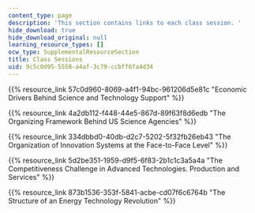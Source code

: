```yaml
---
content_type: page
description: 'This section contains links to each class session. '
hide_download: true
hide_download_original: null
learning_resource_types: []
ocw_type: SupplementalResourceSection
title: Class Sessions
uid: 9c5c0d95-5558-a4af-3c79-ccbff6fa4d34
---
```


{{% resource_link 57c0d960-8069-a4f1-94bc-961206d5e81c "Economic Drivers Behind Science and Technology Support" %}}

{{% resource_link 4a2db112-f448-44e5-867d-89f63f8d6edb "The Organizing Framework Behind US Science Agencies" %}}

{{% resource_link 334dbbd0-40db-d2c7-5202-5f32fb26eb43 "The Organization of Innovation Systems at the Face-to-Face Level" %}}

{{% resource_link 5d2be351-1959-d9f5-6f83-2b1c1c3a5a4a "The Competitiveness Challenge in Advanced Technologies. Production and Services" %}}

{{% resource_link 873b1536-353f-5841-acbe-cd07f6c6764b "The Structure of an Energy Technology Revolution" %}}